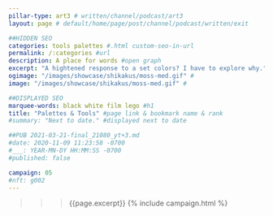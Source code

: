 ```yaml
---
pillar-type: art3 # written/channel/podcast/art3
layout: page # default/home/page/post/channel/podcast/written/exit

##HIDDEN SEO
categories: tools palettes #.html custom-seo-in-url
permalink: /:categories #url
description: A place for words #open graph
excerpt: "A hightened response to a set colors? I have to explore why." #structured
ogimage: "/images/showcase/shikakus/moss-med.gif" #
image: "/images/showcase/shikakus/moss-med.gif" #

##DISPLAYED SEO
marquee-words: black white film lego #h1
title: "Palettes & Tools" #page link & bookmark name & rank
#summary: "Next to date." #displayed next to date

##PUB 2021-03-21-final_21080_yt+3.md
#date: 2020-11-09 11:23:58 -0700
#___: YEAR-MN-DY HH:MM:SS -0700
#published: false

campaign: 05
#nft: g002
---
```

>>>{{page.excerpt}}
{% include campaign.html %}
